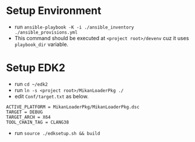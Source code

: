 # Setup Environment
- run `ansible-playbook -K -i ./ansible_inventory ./ansible_provisions.yml`
- This command should be executed at `<project root>/devenv` cuz it uses `playbook_dir` variable.

# Setup EDK2
- run `cd ~/edk2`
- run `ln -s <project root>/MikanLoaderPkg ./`
- edit `Conf/target.txt` as below.
```
ACTIVE_PLATFORM = MikanLoaderPkg/MikanLoaderPkg.dsc
TARGET = DEBUG
TARGET_ARCH = X64
TOOL_CHAIN_TAG = CLANG38
```
- run `source ./edksetup.sh && build`
